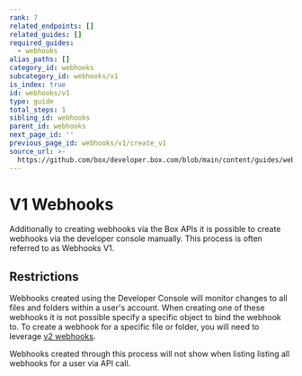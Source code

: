 ```yaml
---
rank: 7
related_endpoints: []
related_guides: []
required_guides:
  - webhooks
alias_paths: []
category_id: webhooks
subcategory_id: webhooks/v1
is_index: true
id: webhooks/v1
type: guide
total_steps: 1
sibling_id: webhooks
parent_id: webhooks
next_page_id: ''
previous_page_id: webhooks/v1/create_v1
source_url: >-
  https://github.com/box/developer.box.com/blob/main/content/guides/webhooks/v1/index.md
---
```

# V1 Webhooks

Additionally to creating webhooks via the Box APIs it is possible to
create  webhooks via the developer console manually. This process is
often referred to as Webhooks V1.

## Restrictions

Webhooks created using the Developer Console will monitor changes to all
files and folders within a user's account. When creating one of these webhooks
it is not possible specify a specific object to bind the webhook to. To create
a webhook for a specific file or folder, you will need to leverage
[v2 webhooks][v2].

<Message type='warning'>

Webhooks created through this process will not show when listing
listing all webhooks for a user via API call.

</Message>

[devconsole]: https://app.box.com/developers/console
[list_webhooks]: g://webhooks/v2/list_v2
[v2]: g://webhooks/v2